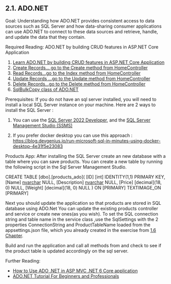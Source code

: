 ## 2.1. ADO.NET
Goal: Understanding how ADO.NET provides consistent access to data sources such as SQL Server and how data-sharing consumer applications can use ADO.NET to connect to these data sources and retrieve, handle, and update the data that they contain.

Required Reading: ADO.NET by building CRUD features in ASP.NET Core Application
1. [Learn ADO.NET by building CRUD features in ASP.NET Core Application](https://www.yogihosting.com/ado-net-aspnet-core/)
2. [Create Records... go to the Create method from HomeController](https://www.yogihosting.com/create-records-ado-net-aspnet-core/)
3. [Read Records...go to the Index method from HomeController](https://www.yogihosting.com/read-records-ado-net-aspnet-core/)
4. [Update Records ...go to the Update method from HomeController](https://www.yogihosting.com/update-records-ado-net-aspnet-core/)
5. [Delete Records...go to the Delete method from HomeController](https://www.yogihosting.com/delete-records-ado-net-aspnet-core/)
6. [SqlBulkCopy class of ADO.NET](https://www.yogihosting.com/sqlbulkcopy-class-of-ado-net/)

Prerequisites:
If you do not have an sql server installed, you will need to install a local SQL Server instance on your machine.
Here are 2 ways to install the SQL Server :
1. You can use the [SQL Server 2022 Developer](https://www.microsoft.com/en-us/sql-server/sql-server-downloads),
and the [SQL Server Management Studio (SSMS)](https://learn.microsoft.com/en-us/sql/ssms/download-sql-server-management-studio-ssms?view=sql-server-ver16)

2. If you prefer docker desktop you can use this approach : https://blog.devgenius.io/run-microsoft-sql-in-minutes-using-docker-desktop-4e31f5e23083

Products App:
After installing the SQL Server create an new database with a table where you can save products.
You can create a new table by running the following script in the Sql Server Management Studio.

CREATE TABLE [dbo].[products_ado](
	[ID] [int] IDENTITY(1,1) PRIMARY KEY,
	[Name] [nvarchar](50) NULL,
	[Description] [nvarchar](max) NULL,
	[Price] [decimal](18, 0) NULL,
	[Weight] [decimal](18, 0) NULL
) ON [PRIMARY] TEXTIMAGE_ON [PRIMARY]

Next you should update the application so that products are stored in SQL database using ADO.Net
You can update the existing products controller and service or create new ones(as you wish).
To set the SQL connection string and table name in the service class ,use the SqlSettings with the 2 properties ConnectionString and ProductTableName loaded from the appsettings.json file, which you already created in the exercise from [1.6 Chapter](https://github.com/msg-CareerPaths/csharp-training/blob/main/chapters/103-configurations.md).

Build and run the application and call all methods from and check to see if the product table is updated accordingly on the sql server.

Further Reading:
* [How to Use ADO .NET in ASP MVC .NET 6 Core application](https://www.youtube.com/watch?v=QN4gKyCEzHA)
* [ADO.NET Tutorial For Beginners and Professionals](https://dotnettutorials.net/lesson/what-is-ado-net/)